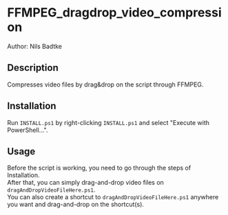 # FFMPEG_dragdrop_video_compression
Author: Nils Badtke

## Description
Compresses video files by drag&amp;drop on the script through FFMPEG.

## Installation
Run `INSTALL.ps1` by right-clicking `INSTALL.ps1` and select "Execute with PowerShell...".

## Usage
Before the script is working, you need to go through the steps of Installation.  
After that, you can simply drag-and-drop video files on `dragAndDropVideoFileHere.ps1`.  
You can also create a shortcut to `dragAndDropVideoFileHere.ps1` anywhere you want and drag-and-drop on the shortcut(s).
